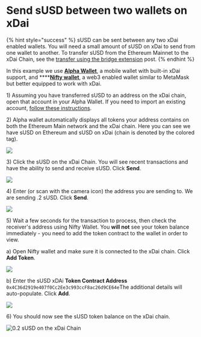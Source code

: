 # Send sUSD between two wallets on xDai

{% hint style="success" %}
sUSD can be sent between any two xDai enabled wallets. You will need a small amount of sUSD on xDai to send from one wallet to another. To transfer sUSD from the Ethereum Mainnet to the xDai Chain, see the [transfer using the bridge extension](transfer-susd-through-the-bridge-extension.md) post.
{% endhint %}

In this example we use [**Alpha Wallet**](https://alphawallet.com/), a mobile wallet with built-in xDai support, and ****[**Nifty wallet**](https://chrome.google.com/webstore/detail/nifty-wallet/jbdaocneiiinmjbjlgalhcelgbejmnid?hl=en), a web3 enabled wallet similar to MetaMask but better equipped to work with xDai.

1\) Assuming you have transferred sUSD to an address on the xDai chain, open that account in your Alpha Wallet. If you need to import an existing account, [follow these instructions](https://www.xdaichain.com/for-users/wallets/alpha-wallet/importing-an-existing-account-to-alpha-wallet).

2\) Alpha wallet automatically displays all tokens your address contains on both the Ethereum Main network and the xDai chain. Here you can see we have sUSD on Ethereum and sUSD on xDai \(chain is denoted by the colored tag\).

![](../../.gitbook/assets/synth1.png)

3\) Click the sUSD on the xDai Chain. You will see recent transactions and have the ability to send and receive sUSD. Click **Send**.

![](../../.gitbook/assets/send1%20%281%29.png)

4\) Enter \(or scan with the camera icon\) the address you are sending to. We are sending .2 sUSD. Click **Send**.

![](../../.gitbook/assets/send2.png)

5\) Wait a few seconds for the transaction to process, then check the receiver's address using Nifty Wallet. You **will not** see your token balance immediately - you need to add the token contract to the wallet in order to view.

a\) Open Nifty wallet and make sure it is connected to the xDai chain. Click **Add Token**.

![](../../.gitbook/assets/xdai1.png)

b\) Enter the sUSD xDAi **Token Contract Address** `0x4C36d2919e407f0Cc2Ee3c993ccF8ac26d9CE64e`The additional details will auto-populate. Click **Add**.

![](../../.gitbook/assets/xdai_2.png)

6\) You should now see the sUSD token balance on the xDai chain.

![0.2 sUSD on the xDai Chain](../../.gitbook/assets/xdai_3.png)



